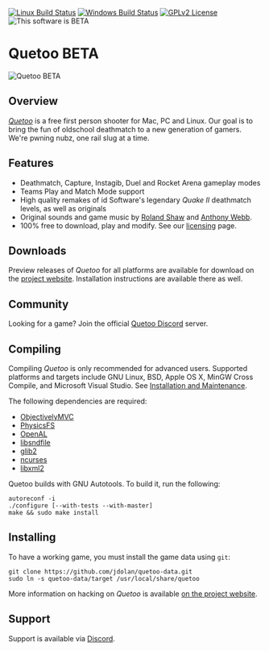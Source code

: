[![Linux Build Status](http://ci.quetoo.org/buildStatus/icon?job=Quetoo-Linux-x86_64-master)](http://ci.quetoo.org/job/Quetoo-Linux-x86_64-master/)
[![Windows Build Status](https://ci.appveyor.com/api/projects/status/647d2fdblb63rkhy?svg=true)](https://ci.appveyor.com/project/Paril/quetoo)
[![GPLv2 License](https://img.shields.io/badge/license-GPL%20v2-brightgreen.svg)](https://opensource.org/licenses/GPL-2.0)
![This software is BETA](https://img.shields.io/badge/development_stage-BETA-yellowgreen.svg)

# Quetoo BETA

![Quetoo BETA](http://quetoo.org/files/15385369_1245001622212024_7988137002503923923_o.jpg)

## Overview

[_Quetoo_](http://quetoo.org) is a free first person shooter for Mac, PC and Linux. Our goal is to bring the fun of oldschool deathmatch to a new generation of gamers. We're pwning nubz, one rail slug at a time.

## Features

 * Deathmatch, Capture, Instagib, Duel and Rocket Arena gameplay modes
 * Teams Play and Match Mode support
 * High quality remakes of id Software's legendary _Quake II_ deathmatch levels, as well as originals
 * Original sounds and game music by <a href="http://rolandshaw.wordpress.com/">Roland Shaw</a> and <a href="http://anthonywebbmusic.com/">Anthony Webb</a>.
 * 100% free to download, play and modify. See our <a href="http://quetoo.org/books/documentation/licensing">licensing</a> page.

## Downloads

Preview releases of _Quetoo_ for all platforms are available for download on the [project website](http://quetoo.org/pages/downloads). Installation instructions are available there as well.

## Community

Looking for a game? Join the official [Quetoo Discord](https://discord.gg/unb9U4b) server.

## Compiling

Compiling _Quetoo_ is only recommended for advanced users. Supported platforms and targets include GNU Linux, BSD, Apple OS X, MinGW Cross Compile, and Microsoft Visual Studio. See [Installation and Maintenance](http://quetoo.org/books/documentation/installation-and-maintenance).

The following dependencies are required:

 * [ObjectivelyMVC](https://github.com/jdolan/ObjectivelyMVC/)
 * [PhysicsFS](https://icculus.org/physfs/)
 * [OpenAL](https://www.openal.org/)
 * [libsndfile](http://mega-nerd.com/libsndfile/)
 * [glib2](https://developer.gnome.org/glib/)
 * [ncurses](https://www.gnu.org/software/ncurses/)
 * [libxml2](http://xmlsoft.org/)

Quetoo builds with GNU Autotools. To build it, run the following:

    autoreconf -i
    ./configure [--with-tests --with-master]
    make && sudo make install

## Installing

To have a working game, you must install the game data using `git`:

    git clone https://github.com/jdolan/quetoo-data.git
    sudo ln -s quetoo-data/target /usr/local/share/quetoo

More information on hacking on _Quetoo_ is available [on the project website](http://quetoo.org/books/documentation/developing-and-modding).

## Support

Support is available via [Discord](https://discord.gg/unb9U4b).
